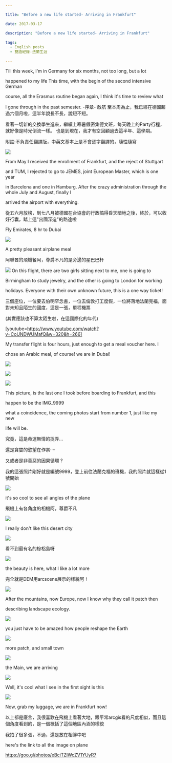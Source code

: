 ```yaml
---

title: "Before a new life started- Arriving in Frankfurt"

date: 2017-03-17

description: "Before a new life started- Arriving in Frankfurt"

tags:
  - English posts
  - 雙語紀錄-法蘭生涯

---
```


Till this week, I'm in Germany for six months, not too long, but a lot

happened to my life This time, with the begin of the second intensive German

course, all the Erasmus routine began again, I think it's time to review what

I gone through in the past semester. -序章- 啟航 至本周為止，我已經在德國超過六個月啦，這半年說長不長，說短不短。

看著一切新的交換學生進來，繼續上寒暑假密集德文班，每天晚上的Party行程，就好像是時光倒流一樣。 也是到現在，我才有空回顧過去這半年、這學期。

附註:不負責任翻譯版，中英文基本上是不會逐字翻譯的，隨性隨寫

[![](https://jaythecheyi.home.blog/wp-content/uploads/2019/11/5e7a2-img_7479.jpg)](https://jaythecheyi.home.blog/wp-content/uploads/2019/11/8743c-img_7479.jpg)

From May I received the enrollment of Frankfurt, and the reject of Stuttgart

and TUM, I rejected to go to JEMES, joint European Master, which is one year

in Barcelona and one in Hamburg.
After the crazy administration through the whole July and August, finally I

arrived the airport with everything.

從五六月放榜，到七八月被德國在台協會的行政搞得昏天暗地之後，終於，可以收好行囊，踏上這"出國深造"的路途啦

Fly Emirates, 8 hr to Dubai

[![](https://jaythecheyi.home.blog/wp-content/uploads/2019/11/c41a4-img_9974.jpg)](https://jaythecheyi.home.blog/wp-content/uploads/2019/11/659e0-img_9974.jpg)

A pretty pleasant airplane meal

阿聯酋的飛機餐阿，尊爵不凡的是旁邊的星巴巴杯

[![](https://jaythecheyi.home.blog/wp-content/uploads/2019/11/f3514-img_9979.jpg)](https://jaythecheyi.home.blog/wp-content/uploads/2019/11/aa745-img_9979.jpg)
On this flight, there are two girls sitting next to me, one is going to

Birmingham to study jewelry, and the other is going to London for working

holidays. Everyone with their own unknown future, this is a one way ticket!

三個座位，一位要去伯明罕念書，一位去倫敦打工度假，一位將落地法蘭克福，面對未知且陌生的國度，這是一張，單程機票

(其實應該也不算太陌生啦，在這國際化的年代)

[youtube=https://www.youtube.com/watch?v=CoUNDWUMafQ&w=320&h=266]

My transfer flight is four hours, just enough to get a meal voucher here. I

chose an Arabic meal, of course! we are in Dubai!

[![](https://jaythecheyi.home.blog/wp-content/uploads/2019/11/182c0-img_9994.jpg)](https://jaythecheyi.home.blog/wp-content/uploads/2019/11/aa7dc-img_9994.jpg)

[![](https://jaythecheyi.home.blog/wp-content/uploads/2019/11/42578-img_9995.jpg)](https://jaythecheyi.home.blog/wp-content/uploads/2019/11/75d0a-img_9995.jpg)

[![](https://jaythecheyi.home.blog/wp-content/uploads/2019/11/1fc7a-img_9996.jpg)](https://jaythecheyi.home.blog/wp-content/uploads/2019/11/a69c2-img_9996.jpg)

This picture, is the last one I took before boarding to Frankfurt, and this

happen to be the IMG_9999

what a coincidence, the coming photos start from number 1, just like my new

life will be.

究竟，這是命運無情的捉弄…

還是貪婪的慾望在作祟‧‧‧‧

又或者是非善惡的因果循環 ?

我的這張照片剛好就是編號9999，登上前往法蘭克福的班機，我的照片就這樣從1號開始

[![](https://jaythecheyi.home.blog/wp-content/uploads/2019/11/06a21-img_9999.jpg)](https://jaythecheyi.home.blog/wp-content/uploads/2019/11/cbf28-img_9999.jpg)

it's so cool to see all angles of the plane

飛機上有各角度的相機阿，尊爵不凡

[![](https://jaythecheyi.home.blog/wp-content/uploads/2019/11/886f4-img_0004.jpg)](https://jaythecheyi.home.blog/wp-content/uploads/2019/11/f2ef5-img_0004.jpg)

I really don't like this desert city

[![](https://jaythecheyi.home.blog/wp-content/uploads/2019/11/a878b-img_0016.jpg)](https://jaythecheyi.home.blog/wp-content/uploads/2019/11/a5835-img_0016.jpg)

看不到最有名的棕梠島呀

[![](https://jaythecheyi.home.blog/wp-content/uploads/2019/11/fb1a4-img_0042.jpg)](https://jaythecheyi.home.blog/wp-content/uploads/2019/11/2c9d2-img_0042.jpg)

the beauty is here, what I like a lot more

完全就是DEM用arcscene展示的樣貌阿！

[![](https://jaythecheyi.home.blog/wp-content/uploads/2019/11/3c614-img_0050.jpg)](https://jaythecheyi.home.blog/wp-content/uploads/2019/11/0cfbc-img_0050.jpg)

After the mountains, now Europe, now I know why they call it patch then

describing landscape ecology.

[![](https://jaythecheyi.home.blog/wp-content/uploads/2019/11/02af3-img_0074.jpg)](https://jaythecheyi.home.blog/wp-content/uploads/2019/11/59266-img_0074.jpg)

you just have to be amazed how people reshape the Earth

[![](https://jaythecheyi.home.blog/wp-content/uploads/2019/11/5b915-img_0091.jpg)](https://jaythecheyi.home.blog/wp-content/uploads/2019/11/b1436-img_0091.jpg)

more patch, and small town

[![](https://jaythecheyi.home.blog/wp-content/uploads/2019/11/ada72-img_0172.jpg)](https://jaythecheyi.home.blog/wp-content/uploads/2019/11/bbf3a-img_0172.jpg)

the Main, we are arriving

[![](https://jaythecheyi.home.blog/wp-content/uploads/2019/11/8653c-img_0180.jpg)](https://jaythecheyi.home.blog/wp-content/uploads/2019/11/fd839-img_0180.jpg)

Well, it's cool what I see in the first sight is this

[![](https://jaythecheyi.home.blog/wp-content/uploads/2019/11/4d230-img_0191.jpg)](https://jaythecheyi.home.blog/wp-content/uploads/2019/11/0f3f1-img_0191.jpg)

Now, grab my luggage, we are in Frankfurt now!

以上都是廢言，我很喜歡在飛機上看著大地，跟平常arcgis看的尺度相似，而且這個角度看到的，是一個概括了這個地區內涵的樣貌

我拍了很多張，不過，還是放在相簿中吧

here's the link to all the image on plane

<https://goo.gl/photos/eBciTZiWcZV1YUyR7>

